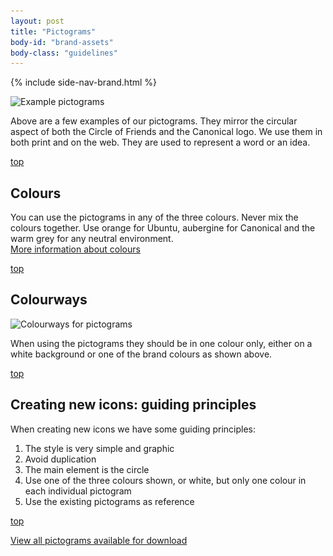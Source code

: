 ```yaml
---
layout: post
title: "Pictograms"
body-id: "brand-assets"
body-class: "guidelines"
---
```


{% include side-nav-brand.html %}

<div id="loop-guidelines" class="ten-col last-col">
<p><img src="/assets/images/pictograms.gif" alt="Example pictograms" title="pictograms" width="540" height="254" class="alignnone size-full wp-image-538" srcset="/assets/images/pictograms.gif 540w, /assets/images/pictograms-300x141.gif 300w" sizes="(max-width: 540px) 100vw, 540px" /></p>
<p>Above are a few examples of our pictograms. They mirror the circular aspect of both the Circle of Friends and the Canonical logo. We use them in both print and on the web. They are used to represent a word or an idea.</p>
<div class="wp-link-top clearfix"><a href="#">top</a></div>
<h2>Colours</h2>
<p>You can use the pictograms in any of the three colours. Never mix the colours together. Use orange for Ubuntu, aubergine for Canonical and the warm grey for any neutral environment.<br />
<a href="/brand//assets/colour-palette" title="The colour palette">More information about colours</a></p>
<div class="wp-link-top clearfix"><a href="#">top</a></div>
<h2>Colourways</h2>
<p><img src="/assets/images/pictograms-colourways.gif" alt="Colourways for pictograms" title="pictograms-colourways" width="540" height="254" class="alignnone size-full wp-image-545" srcset="/assets/images/pictograms-colourways.gif 540w, /assets/images/pictograms-colourways-300x141.gif 300w" sizes="(max-width: 540px) 100vw, 540px" /></p>
<p>When using the pictograms they should be in one colour only, either on a white background or one of the brand colours as shown above.</p>
<div class="wp-link-top clearfix"><a href="#">top</a></div>
<h2>Creating new icons: guiding principles</h2>
<p>When creating new icons we have some guiding principles:</p>
<ol>
<li>The style is very simple and graphic</li>
<li>Avoid duplication</li>
<li>The main element is the circle</li>
<li>Use one of the three colours shown, or white, but only one colour in each individual pictogram</li>
<li>Use the existing pictograms as reference</li>
</ol>
<div class="wp-link-top clearfix"><a href="#">top</a></div>
<p><a href="/brand/../downloads?metadata=element-pictogram" title="All pictograms to download">View all pictograms available for download</a></p>
